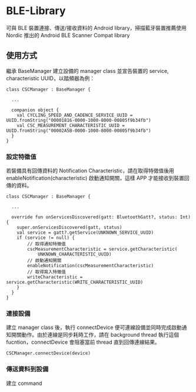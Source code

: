 # BLE-Library
可與 BLE 裝置連接、傳送/接收資料的 Android library，掃描藍牙裝置推薦使用 Nordic 推出的 Android BLE Scanner Compat library
## 使用方式
繼承 BaseManager 建立設備的 manager class 並宣告裝置的 service, characteristic UUID，以踏頻器為例：
```
class CSCManager : BaseManager {
  
  ...
  
  companion object {
    val CYCLING_SPEED_AND_CADENCE_SERVICE_UUID = UUID.fromString("00001816-0000-1000-8000-00805f9b34fb")
    val CSC_MEASUREMENT_CHARACTERISTIC_UUID = UUID.fromString("00002A5B-0000-1000-8000-00805f9b34fb")
  }
}
```
### 設定特徵值
若裝備具有回傳資料的 Notification Characteristic，請在取得特徵值後用 enableNotification(characteristic) 啟動通知開關，這樣 APP 才能接收到裝置回傳的資料。
```
class CSCManager : BaseManager {
 
  ...
  
  override fun onServicesDiscovered(gatt: BluetoothGatt?, status: Int) {
    super.onServicesDiscovered(gatt, status)
    val service = gatt?.getService(UNKNOWN_SERVICE_UUID)
    if (service != null) {
        // 取得通知特徵值
        cscMeasurementCharacteristic = service.getCharacteristic(
            UNKNOWN_CHARACTERISTIC_UUID)
        // 啟動通知開關
        enableNotification(cscMeasurementCharacteristic)
        // 取得寫入特徵值
        writeCharacteristic = service.getCharacteristic(WRITE_CHARACTERISTIC_UUID)
    }
  }
}
```
### 連接設備
建立 manager class 後，執行 connectDevice 便可連線設備並同時完成啟動通知開關動作。由於連線是同步耗時工作，請在 background thread 執行這個 fucntion，connectDevice 會阻塞當前 thread 直到回傳連線結果。
```
CSCManager.connectDevice(device)
```
### 傳送資料到設備
建立 command
```

```
